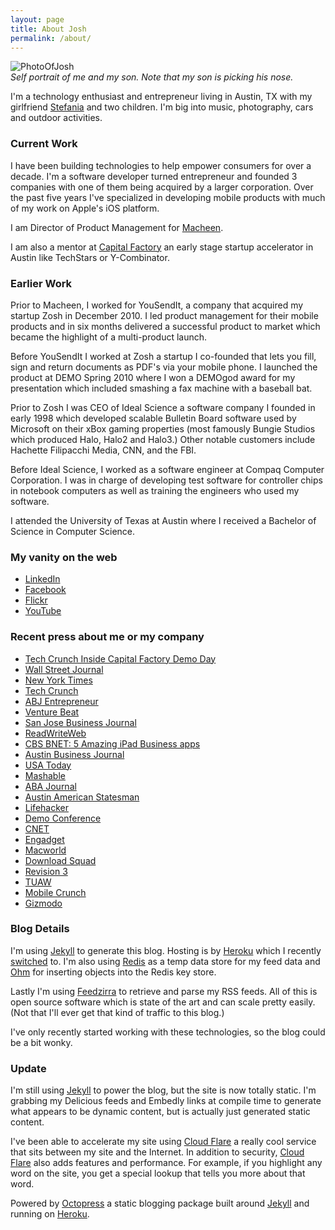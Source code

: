 ```yaml
---
layout: page
title: About Josh
permalink: /about/
---
```


![PhotoOfJosh][]<br/>
*Self portrait of me and my son.  Note that my son is picking his nose.*

I'm a technology enthusiast and entrepreneur living in Austin, TX with my girlfriend [Stefania][] and two children.  I'm big into music, photography, cars and outdoor activities.

### Current Work

I have been building technologies to help empower consumers for over a decade. I'm a software developer turned entrepreneur and founded 3 companies with one of them being acquired by a larger corporation.  Over the past five years I've specialized in developing mobile products with much of my work on Apple's iOS platform.

I am Director of Product Management for [Macheen][].

I am also a mentor at [Capital Factory][] an early stage startup accelerator in Austin like TechStars or Y-Combinator.

### Earlier Work

Prior to Macheen, I worked for YouSendIt, a company that acquired my startup Zosh in December 2010. I led product management for their mobile products and in six months delivered a successful product to market which became the highlight of a multi-product launch.

Before YouSendIt I worked at Zosh a startup I co-founded that lets you fill, sign and return documents as PDF's via your mobile phone.  I launched the product at DEMO Spring 2010 where I won a DEMOgod award for my presentation which included smashing a fax machine with a baseball bat.

Prior to Zosh I was CEO of Ideal Science a software company I founded in early 1998 which developed scalable Bulletin Board software used by Microsoft on their xBox gaming properties (most famously Bungie Studios which produced Halo, Halo2 and Halo3.)  Other notable customers include Hachette Filipacchi Media, CNN, and the FBI.

Before Ideal Science, I worked as a software engineer at Compaq Computer Corporation. I was in charge of developing test software for controller chips in notebook computers as well as training the engineers who used my software.

I attended the University of Texas at Austin where I received a Bachelor of Science in Computer Science.

### My vanity on the web ###

* <a href="http://www.linkedin.com/in/joshkerr/">LinkedIn</a>
* <a href="http://www.facebook.com/thejoshkerr/">Facebook</a>
* <a href="http://www.flickr.com/photos/joshkerr/">Flickr</a>
* <a href="http://www.youtube.com/user/joshkerr/">YouTube</a>

### Recent press about me or my company ###

* [Tech Crunch Inside Capital Factory Demo Day]
* <a href="http://blogs.wsj.com/digits/2011/01/31/app-watch-signing-documents-on-the-ipad/">Wall Street Journal</a>
* <a href="http://www.nytimes.com/external/venturebeat/2011/01/05/05venturebeat-yousendit-acquires-startups-attassa-and-zosh-9734.html?partner=rss&amp;emc=rss">New York Times</a>
* <a href="http://techcrunch.com/2011/01/05/yousendit-buys-email-collaboration-startup-attassa-and-e-signature-service-zosh/">Tech Crunch</a>
* <a href="http://abjentrepreneur.com/news/2011/01/austins-zosh-acquired.html">ABJ Entrepreneur</a>
* <a href="http://venturebeat.com/2011/01/05/yousendit-attassa-zosh/">Venture Beat</a>
* <a href="http://www.bizjournals.com/sanjose/news/2011/01/05/yousendit-acquires-attasha-zosh.html">San Jose Business Journal</a>
* <a href="http://www.readwriteweb.com/mobile/2010/10/testflight-improves-ios-beta-testing-process.php">ReadWriteWeb</a>
* <a href="http://www.bnet.com/blog/businesstips/5-amazing-ipad-business-apps-reader-picks-edition/8798?tag=mantle_skin;content">CBS BNET: 5 Amazing iPad Business apps</a>
* <a href="http://austin.bizjournals.com/austin/stories/2010/06/21/smallb1.html">Austin Business Journal</a>
* <a href="http://content.usatoday.com/communities/technologylive/post/2010/03/sign-documents-on-an-iphone-with-zosh/1">USA Today</a>
* <a href="http://mashable.com/2010/03/22/zosh/">Mashable</a>
* <a href="http://zosh.com/press/aba-journal-research-cases-dictate-to-a-virtual-legal-assistant-and-never-lose-your-way-iphone-jds-say/">ABA Journal</a>
* <a href="http://www.statesman.com/business/technology/austin-startup-is-a-literal-smash-hit-at-441864.html">Austin American Statesman</a>
* <a href="http://lifehacker.com/#!5499209/zosh-fills-out-and-signs-docs-from-your-iphone-makes-fax-that-much-more-useless">Lifehacker</a>
* <a href="http://www.demo.com/pr032310.html">Demo Conference</a>
* <a href="http://news.cnet.com/2300-27076_3-10002896-2.html">CNET</a>
* <a href="http://www.engadget.com/2010/03/23/switched-on-giving-fax-the-axe/">Engadget</a>
* <a href="http://www.macworld.com/article/147285/2010/03/zosh.html">Macworld</a>
* <a href="http://downloadsquad.switched.com/2010/03/23/zosh-document-signer-for-iphone-stabs-fax-machines-in-their-usel/">Download Squad</a>
* <a href="http://revision3.com/appjudgment/ip_annie_zosh/">Revision 3</a>
* <a href="http://www.tuaw.com/2009/12/09/first-look-breaking-the-print-sign-fax-cycle-with-zosh-for?icid=sphere_blogsmith_inpage_engadget">TUAW</a>
* <a href="http://www.mobilecrunch.com/2009/11/30/apps-of-the-month-best-iphone-apps-of-november/">Mobile Crunch</a>
* <a href="http://gizmodo.com/#!5408527/sign-documents-on-your-iphone-through-zosh-app">Gizmodo</a>

### Blog Details

I'm using [Jekyll][] to generate this blog.  Hosting is by [Heroku][] which I recently [switched][] to.  I'm also using [Redis][] as a temp data store for my feed data and [Ohm][] for inserting objects into the Redis key store.  

Lastly I'm using [Feedzirra][] to retrieve and parse my RSS feeds.  All of this is open source software which is state of the art and can scale pretty easily.  (Not that I'll ever get that kind of traffic to this blog.)

I've only recently started working with these technologies, so the blog could be a bit wonky.

### Update

I'm still using [Jekyll] to power the blog, but the site is now totally static.  I'm grabbing my Delicious feeds and Embedly links at compile time to generate what appears to be dynamic content, but is actually just generated static content.

I've been able to accelerate my site using [Cloud Flare][] a really cool service that sits between my site and the Internet.  In addition to security, [Cloud Flare] also adds features and performance.  For example, if you highlight any word on the site, you get a special lookup that tells you more about that word.

Powered by [Octopress] a static blogging package built around [Jekyll] and running on [Heroku].

[Macheen]: http://www.macheen.com
[Octopress]: http://www.octopress.org
[Cloud Flare]: http://www.cloudflare.com
[Stefania]: http://www.stefaniagentile.com
[PhotoOfJosh]: http://joshkerr.s3.amazonaws.com/images/joshincarwithjack.png
[Watch the video here]: http://www.demo.com/alumni/demo2010/203755.html
[Heroku]: http://www.heroku.com
[Jekyll]: http://github.com/mojombo/jekyll
[switched]: /2011/02/why-i-switched-to-amazon-ec2-hosting/
[Redis]: http://redis.io
[Ohm]: http://github.com/soveran/ohm
[Feedzirra]: http://github.com/pauldix/feedzirra
[Capital Factory]: http://www.capitalfactory.com

[Tech Crunch Inside Capital Factory Demo Day]: http://techcrunch.com/2011/09/09/austin%E2%80%99s-capital-factory-2011-demo-day/

[Heroku]: http://www.heroku.com